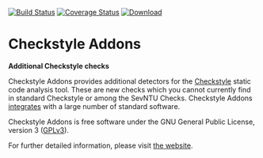 [![Build Status](https://travis-ci.org/checkstyle-addons/checkstyle-addons.svg?branch=master)](https://travis-ci.org/checkstyle-addons/checkstyle-addons) [![Coverage Status](https://coveralls.io/repos/checkstyle-addons/checkstyle-addons/badge.svg?branch=master)](https://coveralls.io/r/checkstyle-addons/checkstyle-addons?branch=master) [ ![Download](https://api.bintray.com/packages/checkstyle-addons/checkstyle-addons/checkstyle-addons/images/download.svg) ](https://github.com/checkstyle-addons/checkstyle-addons/releases/latest)

# Checkstyle Addons
**Additional Checkstyle checks**

Checkstyle Addons provides additional detectors for the [Checkstyle](http://checkstyle.sourceforge.net/) static code analysis tool. These are new checks which you cannot currently find in standard Checkstyle or among the SevNTU Checks.
Checkstyle Addons [integrates](http://checkstyle-addons.thomasjensen.com/run.html) with a large number of standard software.

Checkstyle Addons is free software under the GNU General Public License, version 3
([GPLv3](https://www.gnu.org/copyleft/gpl.html)).

For further detailed information, please visit [the website](http://checkstyle-addons.thomasjensen.com/).
